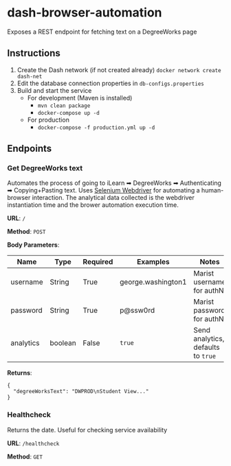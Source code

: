 # dash-browser-automation
Exposes a REST endpoint for fetching text on a DegreeWorks page

## Instructions
1. Create the Dash network (if not created already) `docker network create dash-net`
2. Edit the database connection properties in `db-configs.properties`
3. Build and start the service
    * For development (Maven is installed)
      * `mvn clean package`
      * `docker-compose up -d`
    * For production
      * `docker-compose -f production.yml up -d`
      
## Endpoints

### Get DegreeWorks text
Automates the process of going to iLearn ➡ DegreeWorks ➡ Authenticating ➡ Copying+Pasting text.
Uses [Selenium Webdriver](https://www.seleniumhq.org/projects/webdriver/) for automating a human-browser interaction.
The analytical data collected is the webdriver instantiation time and the brower automation execution time.

**URL**: `/`

**Method**: `POST`

**Body Parameters**:

| Name | Type | Required | Examples | Notes
| --- | --- | --- | --- | --- |
| username | String | True | george.washington1 | Marist username for authN |
| password | String | True | p@ssw0rd | Marist password for authN |
| analytics | boolean | False | `true`| Send analytics, defaults to `true` |

**Returns**:

```
{
  "degreeWorksText": "DWPROD\nStudent View..."
}
```

### Healthcheck
Returns the date. Useful for checking service availability

**URL**: `/healthcheck`

**Method**: `GET`

